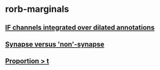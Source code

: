 # rorb-marginals


## [IF channels integrated over dilated annotations](http://docs.neurodata.io/rorb-marginals/AnnotationSUms.html)

## [Synapse versus 'non'-synapse](http://docs.neurodata.io/rorb-marginals/plotTwoDistributions.html)

## [Proportion > t](http://docs.neurodata.io/rorb-marginals/Plot.html)



